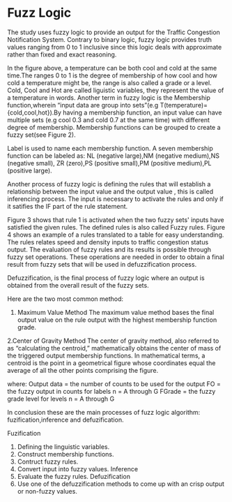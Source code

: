 # Fuzz Logic

The study uses fuzzy logic to provide an output for the Traffic Congestion Notification System.
Contrary to binary logic, fuzzy logic provides truth values ranging from 0 to 1 inclusive since 
this logic deals with approximate rather than fixed and exact reasoning.

In the figure above, a temperature can be both cool and cold at the same time.The ranges 0 to 1 
is the degree of membership of how cool and how cold a temperature might be, the range is also 
called a grade or  a level. Cold, Cool and Hot are  called liguistic variables,  they represent 
the value of a temperature in words. Another term in fuzzy logic is the Membership function,wherein
“input data are group into sets”(e.g T(temperature)={cold,cool,hot}).By having a membership function,
an input value can have multiple sets (e.g cool  0.3 and cold  0.7 at the same time) with different 
degree of membership. Membership functions can be grouped to create a fuzzy set(see Figure 2).

Label is used to name each membership function. A seven membership function can be labeled as: NL 
(negative large),NM (negative medium),NS (negative small), ZR (zero),PS (positive small),PM 
(positive medium),PL (positive large).

Another process of fuzzy logic  is defining the rules that will establish a relationship between the
input value and the output value , this is called inferencing process.  The input is necessary to 
activate the rules and only if it satifies the IF part of the rule statement.

Figure 3 shows that rule 1 is activated when the two fuzzy sets' inputs have satisfied the given rules. 
The defined rules is also called Fuzzy rules.
Figure 4 shows  an example of a rules translated to a table for easy understanding. The rules relates 
speed and density inputs to  traffic congestion status output.  The evaluation of fuzzy rules and its 
results is possible  through fuzzy set operations. These operations are needed in order to obtain a final
result from fuzzy sets   that will be used in defuzzification process.


Defuzzification, is the final process of fuzzy logic where an output is obtained from the overall result 
of the fuzzy sets.

Here are the two most common method:
1. Maximum Value Method
The maximum value method  bases the final output value on the rule output with the highest membership 
function grade.

2.Center of Gravity Method
The center of gravity method, also referred to as “calculating the centroid,” mathematically obtains 
the center of mass of the triggered output membership functions. In mathematical terms, a centroid is 
the point in a geometrical figure whose coordinates equal the average of all the other points comprising 
the figure.

where:
Output data = the number of counts to be used for the output
FO  = the fuzzy output in counts for labels n = A through G
FGrade  = the fuzzy grade level for levels n = A through G

In conclusion these are the main processes of fuzz logic algorithm: fuzification,inference and 
defuzification. 

Fuzification
1. Defining the linguistic variables.
2. Construct membership functions.
3. Contruct fuzzy rules.
4. Convert input into fuzzy values.
Inference
1. Evaluate the fuzzy  rules.
Defuzification
1. Use one of the defuzzification methods to come up with an crisp output   or non-fuzzy values.
